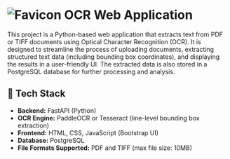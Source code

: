 # ![Favicon](./static/favicon.ico) OCR Web Application

This project is a Python-based web application that extracts text from PDF or TIFF documents using Optical Character Recognition (OCR). It is designed to streamline the process of uploading documents, extracting structured text data (including bounding box coordinates), and displaying the results in a user-friendly UI. The extracted data is also stored in a PostgreSQL database for further processing and analysis.

## 🔧 Tech Stack

- **Backend:** FastAPI (Python)
- **OCR Engine:** PaddleOCR or Tesseract (line-level bounding box extraction)
- **Frontend:** HTML, CSS, JavaScript (Bootstrap UI)
- **Database:** PostgreSQL
- **File Formats Supported:** PDF and TIFF (max file size: 10MB)
